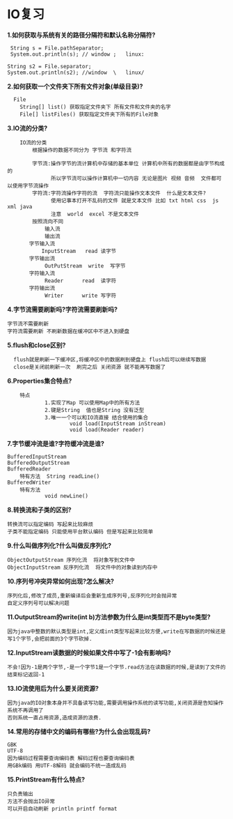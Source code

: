 # IO复习

**1.如何获取与系统有关的路径分隔符和默认名称分隔符?**

```
 String s = File.pathSeparator;
 System.out.println(s); // window ;   linux:

String s2 = File.separator;
System.out.println(s2); //window  \   linux/
```

**2.如何获取一个文件夹下所有文件对象(单级目录)?**

```
  File 
    String[] list() 获取指定文件夹下 所有文件和文件夹的名字
    File[] listFiles() 获取指定文件夹下所有的File对象
```

**3.IO流的分类?**

```
    IO流的分类
        根据操作的数据不同分为 字节流 和字符流

        字节流:操作字节的流计算机中存储的基本单位 计算机中所有的数据都是由字节构成的
              所以字节流可以操作计算机中一切内容 无论是图片 视频 音频  文件都可以使用字节流操作
        字符流:字符流操作字符的流  字符流只能操作文本文件  什么是文本文件?
              使用记事本打开不乱码的文件 就是文本文件 比如 txt html css  js  xml java
              注意  world  excel 不是文本文件
        按照流向不同
            输入流
            输出流
       字节输入流
           InputStream   read 读字节
       字节输出流
            OutPutStream  write  写字节
       字符输入流
            Reader      read  读字符
       字符输出流
            Writer      write 写字符
```

**4.字节流需要刷新吗?字符流需要刷新吗?**

```
字节流不需要刷新
字符流需要刷新 不刷新数据在缓冲区中不进入到硬盘
```

**5.flush和close区别?**

```
  flush就是刷新一下缓冲区,将缓冲区中的数据刷到硬盘上 flush后可以继续写数据
  close是关闭前刷新一次  刷完之后 关闭资源 就不能再写数据了
```

**6.Properties集合特点?**

```
    特点
            1.实现了Map 可以使用Map中的所有方法
            2.键是String  值也是String 没有泛型
            3.唯一一个可以和IO流直接 结合使用的集合
            		void load(InputStream inStream)
            		void load(Reader reader)
```

**7.字节缓冲流是谁?字符缓冲流是谁?**

```
BufferedInputStream
BufferedOutputStream
BufferedReader
	特有方法  String readLine()
BufferedWriter
	特有方法 
			void newLine()
```

**8.转换流和子类的区别?**

```
转换流可以指定编码 写起来比较麻烦
子类不能指定编码 只能使用平台默认编码 但是写起来比较简单
```

**9.什么叫做序列化?什么叫做反序列化?**

```
ObjectOutputStream 序列化流  将对象写到文件中
ObjectInputStream 反序列化流  将文件中的对象读到内存中
```

**10.序列号冲突异常如何出现?怎么解决?**

```
序列化后,修改了成员,重新编译后会重新生成序列号,反序列化时会抛异常
自定义序列号可以解决问题
```

**11.OutputStream的write(int b)方法参数为什么是int类型而不是byte类型?**

```
因为java中整数的默认类型是int,定义成int类型写起来比较方便,write在写数据的时候还是写1个字节,会把前面的3个字节砍掉.
```

**12.InputStream读数据的时候如果文件中写了-1会有影响吗?**

```
不会!因为-1是两个字节,-是一个字节1是一个字节.read方法在读数据的时候,是读到了文件的结束标记返回-1
```

**13.IO流使用后为什么要关闭资源?**

```
因为java的IO对象本身并不具备读写功能,需要调用操作系统的读写功能,关闭资源是告知操作系统不再调用了
否则系统一直占用资源,造成资源的浪费.
```

**14.常用的存储中文的编码有哪些?为什么会出现乱码?**

```
GBK
UTF-8
因为编码过程需要查询编码表 解码过程也要查询编码表
用GBk编码 用UTF-8解码 就会编码不统一造成乱码
```

**15.PrintStream有什么特点?**

```
只负责输出 
方法不会抛出IO异常
可以开启自动刷新 println printf format
```

